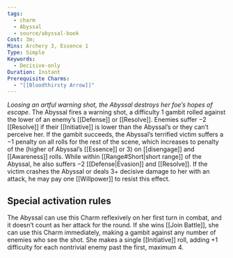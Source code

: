 ```yaml
---
tags:
  - charm
  - Abyssal
  - source/abyssal-book
Cost: 3m; 
Mins: Archery 3, Essence 1
Type: Simple
Keywords:
  - Decisive-only
Duration: Instant
Prerequisite Charms:
  - "[[Bloodthirsty Arrow]]"
---
```

*Loosing an artful warning shot, the Abyssal destroys her foe’s hopes of escape.*
The Abyssal fires a warning shot, a difficulty 1 gambit rolled against the lower of an enemy’s [[Defense]] or [[Resolve]]. Enemies suffer −2 [[Resolve]] if their [[Initiative]] is lower than the Abyssal’s or they can’t perceive her.
If the gambit succeeds, the Abyssal’s terrified victim suffers a −1 penalty on all rolls for the rest of the scene, which increases to penalty of the (higher of Abyssal’s [[Essence]] or 3) on [[disengage]] and [[Awareness]] rolls. While within [[Range#Short|short range]] of the Abyssal, he also suffers −2 [[Defense|Evasion]] and [[Resolve]].
If the victim crashes the Abyssal or deals 3+ decisive damage to her with an attack, he may pay one [[Willpower]] to resist this effect.
## Special activation rules
The Abyssal can use this Charm reflexively on her first turn in combat, and it doesn’t count as her attack for the round. If she wins [[Join Battle]], she can use this Charm immediately, making a gambit against any number of enemies who see the shot. She makes a single [[Initiative]] roll, adding +1 difficulty for each nontrivial enemy past the first, maximum 4.